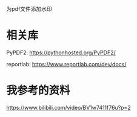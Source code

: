 为pdf文件添加水印
# 相关库
PyPDF2: https://pythonhosted.org/PyPDF2/

reportlab: https://www.reportlab.com/dev/docs/
# 我参考的资料
https://www.bilibili.com/video/BV1w7411f76u?p=2
